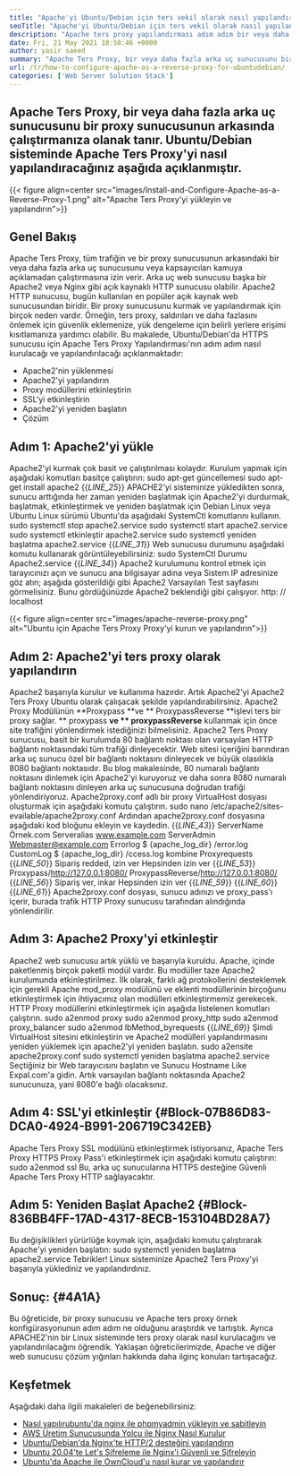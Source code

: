 ```yaml
---
title: "Apache'yi Ubuntu/Debian için ters vekil olarak nasıl yapılandırır" 
seoTitle: "Apache'yi Ubuntu/Debian için ters vekil olarak nasıl yapılandırır" 
description: "Apache ters proxy yapılandırması adım adım bir veya daha fazla arka uç sunucusunu Ubuntu/Debian Linux'ta mod_proxy ile bir proxy sunucusunun arkasında çalıştırmanızı sağlar." 
date: Fri, 21 May 2021 18:58:46 +0000
author: yasir saeed
summary: "Apache Ters Proxy, bir veya daha fazla arka uç sunucusunu bir proxy sunucusunun arkasında çalıştırmanıza olanak tanır. Ubuntu/Debian sisteminde Apache Ters Proxy'yi nasıl yapılandıracağınız aşağıda açıklanmıştır." 
url: /tr/how-to-configure-apache-as-a-reverse-proxy-for-ubuntudebian/
categories: ['Web Server Solution Stack']
---
```


## Apache Ters Proxy, bir veya daha fazla arka uç sunucusunu bir proxy sunucusunun arkasında çalıştırmanıza olanak tanır. Ubuntu/Debian sisteminde Apache Ters Proxy'yi nasıl yapılandıracağınız aşağıda açıklanmıştır.

{{< figure align=center src="images/Install-and-Configure-Apache-as-a-Reverse-Proxy-1.png" alt="Apache Ters Proxy'yi yükleyin ve yapılandırın">}}


## **Genel Bakış** 
Apache Ters Proxy, tüm trafiğin ve bir proxy sunucusunun arkasındaki bir veya daha fazla arka uç sunucusunu veya kapsayıcıları kamuya açıklamadan çalıştırmasına izin verir. Arka uç web sunucusu başka bir Apache2 veya Nginx gibi açık kaynaklı HTTP sunucusu olabilir. Apache2 HTTP sunucusu, bugün kullanılan en popüler açık kaynak web sunucusundan biridir.
Bir proxy sunucusunu kurmak ve yapılandırmak için birçok neden vardır. Örneğin, ters proxy, saldırıları ve daha fazlasını önlemek için güvenlik eklemenize, yük dengeleme için belirli yerlere erişimi kısıtlamanıza yardımcı olabilir. Bu makalede, Ubuntu/Debian'da HTTPS sunucusu için Apache Ters Proxy Yapılandırması'nın adım adım nasıl kurulacağı ve yapılandırılacağı açıklanmaktadır:
  * Apache2'nin yüklenmesi
  * Apache2'yi yapılandırın
  * Proxy modüllerini etkinleştirin
  * SSL'yi etkinleştirin
  * Apache2'yi yeniden başlatın
  * Çözüm

## Adım 1: Apache2'yi yükle
Apache2'yi kurmak çok basit ve çalıştırılması kolaydır. Kurulum yapmak için aşağıdaki komutları basitçe çalıştırın:
sudo apt-get güncellemesi
sudo apt-get install apache2
{{_LINE_25_}}
APACHE2'yi sisteminize yükledikten sonra, sunucu arttığında her zaman yeniden başlatmak için Apache2'yi durdurmak, başlatmak, etkinleştirmek ve yeniden başlatmak için Debian Linux veya Ubuntu Linux sürümü Ubuntu'da aşağıdaki SystemCtl komutlarını kullanın.
sudo systemctl stop apache2.service
sudo systemctl start apache2.service
sudo systemctl etkinleştir apache2.service
sudo systemctl yeniden başlatma apache2.service
{{_LINE_31_}}
Web sunucusu durumunu aşağıdaki komutu kullanarak görüntüleyebilirsiniz:
sudo SystemCtl Durumu Apache2.service
{{_LINE_34_}}
Apache2 kurulumunu kontrol etmek için tarayıcınızı açın ve sunucu ana bilgisayar adına veya Sistem IP adresinize göz atın; aşağıda gösterildiği gibi Apache2 Varsayılan Test sayfasını görmelisiniz. Bunu gördüğünüzde Apache2 beklendiği gibi çalışıyor. http: // localhost

{{< figure align=center src="images/apache-reverse-proxy.png" alt="Ubuntu için Apache Ters Proxy Proxy'yi kurun ve yapılandırın">}}


## Adım 2: Apache2'yi ters proxy olarak yapılandırın
Apache2 başarıyla kurulur ve kullanıma hazırdır. Artık Apache2'yi Apache2 Ters Proxy Ubuntu olarak çalışacak şekilde yapılandırabilirsiniz. Apache2 Proxy Modülünün **Proxypass  **ve **  ProxypassReverse  **işlevi ters bir proxy sağlar. **  proxypass  **ve **  proxypassReverse**  kullanmak için önce site trafiğini yönlendirmek istediğinizi bilmelisiniz.
Apache2 Ters Proxy sunucusu, basit bir kurulumda 80 bağlantı noktası olan varsayılan HTTP bağlantı noktasındaki tüm trafiği dinleyecektir. Web sitesi içeriğini barındıran arka uç sunucu özel bir bağlantı noktasını dinleyecek ve büyük olasılıkla 8080 bağlantı noktasıdır.
Bu blog makalesinde, 80 numaralı bağlantı noktasını dinlemek için Apache2'yi kuruyoruz ve daha sonra 8080 numaralı bağlantı noktasını dinleyen arka uç sunucusuna doğrudan trafiği yönlendiriyoruz. Apache2proxy.conf adlı bir proxy VirtualHost dosyası oluşturmak için aşağıdaki komutu çalıştırın.
sudo nano /etc/apache2/sites-evailable/apache2proxy.conf
Ardından apache2proxy.conf dosyasına aşağıdaki kod bloğunu ekleyin ve kaydedin.
{{_LINE_43_}}
        ServerName Örnek.com
        Serveralias www.example.com
        ServerAdmin Webmaster@example.com
        Errorlog $ {apache_log_dir} /error.log
        CustomLog $ {apache_log_dir} /ccess.log kombine
        Proxyrequests
{{_LINE_50_}}
          Sipariş redded, izin ver
          Hepsinden izin ver
{{_LINE_53_}}
        Proxypass/http://127.0.0.1:8080/
        ProxypassReverse/http://127.0.0.1:8080/
{{_LINE_56_}}
          Sipariş ver, inkar
          Hepsinden izin ver
{{_LINE_59_}}
{{_LINE_60_}}
{{_LINE_61_}}
Apache2proxy.conf dosyası, sunucu adınızı ve proxy_pass'ı içerir, burada trafik HTTP Proxy sunucusu tarafından alındığında yönlendirilir.

## Adım 3: Apache2 Proxy'yi etkinleştir
Apache2 web sunucusu artık yüklü ve başarıyla kuruldu. Apache, içinde paketlenmiş birçok paketli modül vardır. Bu modüller taze Apache2 kurulumunda etkinleştirilmez. İlk olarak, farklı ağ protokollerini desteklemek için gerekli Apache mod_proxy modülünü ve eklenti modüllerinin birçoğunu etkinleştirmek için ihtiyacımız olan modülleri etkinleştirmemiz gerekecek. HTTP Proxy modüllerini etkinleştirmek için aşağıda listelenen komutları çalıştırın.
sudo a2enmod proxy
sudo a2enmod proxy_http
sudo a2enmod proxy_balancer
sudo a2enmod lbMethod_byrequests
{{_LINE_69_}}
Şimdi VirtualHost sitesini etkinleştirin ve Apache2 modülleri yapılandırmasını yeniden yüklemek için apache2'yi yeniden başlatın.
sudo a2ensite apache2proxy.conf
sudo systemctl yeniden başlatma apache2.service
Seçtiğiniz bir Web tarayıcısını başlatın ve Sunucu Hostname Like Expal.com'a gidin. Artık varsayılan bağlantı noktasında Apache2 sunucunuza, yani 8080'e bağlı olacaksınız.

## Adım 4: SSL'yi etkinleştir   {#Block-07B86D83-DCA0-4924-B991-206719C342EB}
Apache Ters Proxy SSL modülünü etkinleştirmek istiyorsanız, Apache Ters Proxy HTTPS Proxy Pass'i etkinleştirmek için aşağıdaki komutu çalıştırın:
sudo a2enmod ssl
Bu, arka uç sunucularına HTTPS desteğine Güvenli Apache Ters Proxy HTTP sağlayacaktır.

## Adım 5: Yeniden Başlat Apache2   {#Block-836BB4FF-17AD-4317-8ECB-153104BD28A7}
Bu değişiklikleri yürürlüğe koymak için, aşağıdaki komutu çalıştırarak Apache'yi yeniden başlatın:
sudo systemctl yeniden başlatma apache2.service
Tebrikler! Linux sisteminize Apache2 Ters Proxy'yi başarıyla yüklediniz ve yapılandırdınız.

## **Sonuç:** {#4A1A}
Bu öğreticide, bir proxy sunucusu ve Apache ters proxy örnek konfigürasyonunun adım adım ne olduğunu araştırdık ve tartıştık. Ayrıca APACHE2'nin bir Linux sisteminde ters proxy olarak nasıl kurulacağını ve yapılandırılacağını öğrendik. Yaklaşan öğreticilerimizde, Apache ve diğer web sunucusu çözüm yığınları hakkında daha ilginç konuları tartışacağız.

## Keşfetmek
Aşağıdaki daha ilgili makaleleri de beğenebilirsiniz:
  * [Nasıl yapılır][1][ubuntu'da nginx ile phpmyadmin yükleyin ve sabitleyin][2]
  * [AWS Üretim Sunucusunda Yolcu ile Nginx Nasıl Kurulur][3]
  * [Ubuntu/Debian'da Nginx'te HTTP/2 desteğini yapılandırın][4]
  * [Ubuntu 20.04'te Let's Şifreleme ile Nginx'i Güvenli ve Şifreleyin][5]
  * [Ubuntu'da Apache ile OwnCloud'u nasıl kurar ve yapılandırır][6]

  
[1]: https://blog.containerize.com/web-server-solution-stack/tr/how-to-configure-apache-as-a-reverse-proxy-for-ubuntudebian/
[2]: https://blog.containerize.com/web-server-solution-stack/how-to-install-and-secure-phpmyadmin-with-nginx-on-ubuntu/
[3]: https://blog.containerize.com/web-server-solution-stack/how-to-setup-nginx-with-passenger-on-aws-production-server/
[4]: https://blog.containerize.com/web-server-solution-stack/how-to-configure-http2-support-in-nginx-on-ubuntudebian/
[5]: https://blog.containerize.com/web-server-solution-stack/how-to-secure-nginx-with-letsencrypt-on-ubuntu-20-04/
[6]: https://blog.containerize.com/backup-and-sync-software/how-to-install-and-configure-owncloud-with-apache-on-ubuntu/
